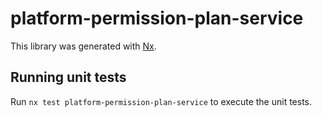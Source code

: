 # platform-permission-plan-service

This library was generated with [Nx](https://nx.dev).

## Running unit tests

Run `nx test platform-permission-plan-service` to execute the unit tests.
